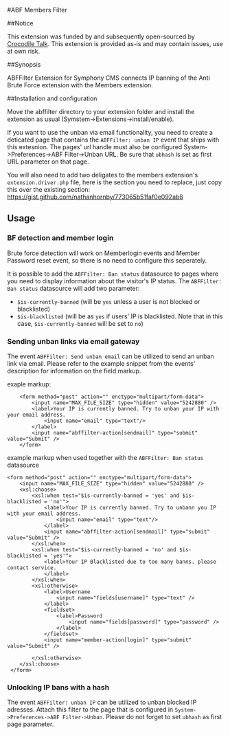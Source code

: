 #ABF Members Filter

##Notice

This extension was funded by and subsequently open-sourced by [Crocodile Talk](https://www.crocodiletalk.com/). This extension is provided as-is and may contain issues, use at own risk.

##Synopsis

ABFFilter Extension for Symphony CMS connects IP banning of the Anti Brute Force extension with the Members extension.

##Installation and configuration

Move the abffilter directory to your extension folder and install the extension as usual (Symstem->Extensions->install/enable).

If you want to use the unban via email functionality, you need to create a deticated page that contains the `ABFFilter: unban IP` event that ships with this extesnion. The pages' url handle must also be configured System->Preferences->ABF Filter->Unban URL. Be sure that `ubhash` is set as first URL parameter on that page.

You will also need to add two deligates to the members extension's `extension.driver.php` file, here is the section you need to replace, just copy this over the existing section: https://gist.github.com/nathanhornby/773065b51faf0e092ab8

## Usage

### BF detection and member login

Brute force detection will work on Memberlogin events and Member Password reset event, so there is no need to configure this seperately. 

It is possible to add the `ABFFilter: Ban status` datasource to pages where you need to display information about the visitor's IP status. The `ABFFilter: Ban status` datasource will add two parameter:

 - `$is-currently-banned` (will be `yes` unless a user is not blocked or blacklisted)
 - `$is-blacklisted` (will be as `yes` if users' IP is blacklisted. Note that in this case, `$is-currently-banned` will be set to `no`)

### Sending unban links via email gateway

The event `ABFFilter: Send unban email` can be utilized to send an unban link via email. Please refer to the example snippet from the events' description for information on the field markup. 

exaple markup:

        <form method="post" action="" enctype="multipart/form-data">
            <input name="MAX_FILE_SIZE" type="hidden" value="5242880" />
            <label>Your IP is currently banned. Try to unban your IP with your email address.
                <input name="email" type="text"/>
            </label>
            <input name="abffilter-action[sendmail]" type="submit" value="Submit" />
        </form>

 
example markup when used together with the `ABFFilter: Ban status` datasource

	<form method="post" action="" enctype="multipart/form-data">
		<input name="MAX_FILE_SIZE" type="hidden" value="5242880" />
		<xsl:choose>
			<xsl:when test="$is-currently-banned = 'yes' and $is-blacklisted = 'no'">
				<label>Your IP is currently banned. Try to unbann you IP with your email address.
					<input name="email" type="text"/>
				</label>
				<input name="abffilter-action[sendmail]" type="submit" value="Submit" />
			</xsl:when>
			<xsl:when test="$is-currently-banned = 'no' and $is-blacklisted = 'yes'">
				<label>Your IP Blacklisted due to too many banns. please contact service.
				</label>
			</xsl:when>
			<xsl:otherwise>
				<label>Username
					<input name="fields[username]" type="text" />
				</label>
				<fieldset>
					<label>Password
						<input name="fields[password]" type="password" />
					</label>
				</fieldset>
				<input name="member-action[login]" type="submit" value="Submit" />

			</xsl:otherwise>
		</xsl:choose>
     </form>
 
 
### Unlocking IP bans with a hash

The event `ABFFilter: unban IP` can be utilized to unban blocked IP adresses. Attach this filter to the page that is configured in `System->Preferences->ABF Filter->Unban`. Please do not forget to set `ubhash` as first page parameter.    
 
